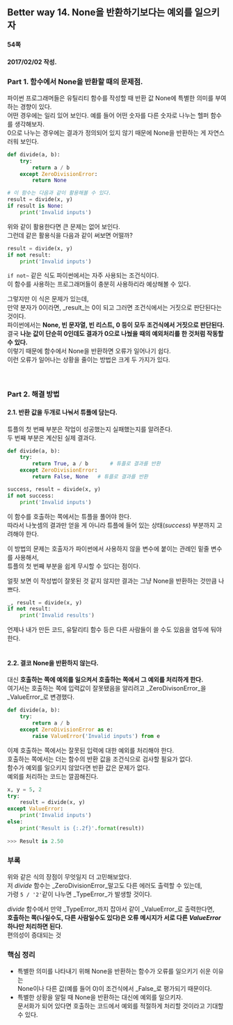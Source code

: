 ## Better way 14. None을 반환하기보다는 예외를 일으키자

#### 54쪽
#### 2017/02/02 작성.


### Part 1. 함수에서 None을 반환할 때의 문제점.
파이썬 프로그래머들은 유틸리티 함수를 작성할 때 반환 값 None에 특별한 의미를 부여하는 경향이 있다.  
어떤 경우에는 일리 있어 보인다. 예를 들어 어떤 숫자를 다른 숫자로 나누는 헬퍼 함수를 생각해보자.  
0으로 나누는 경우에는 결과가 정의되어 있지 않기 때문에 None을 반환하는 게 자연스러워 보인다.  

```python
def divide(a, b):
    try:
        return a / b
    except ZeroDivisionError:
        return None

# 이 함수는 다음과 같이 활용해볼 수 있다.
result = divide(x, y)
if result is None:
    print('Invalid inputs')
```
위와 같이 활용한다면 큰 문제는 없어 보인다.  
그런데 같은 활용식을 다음과 같이 써보면 어떨까?  

```python
result = divide(x, y)
if not result:
    print('Invalid inputs')
```
`if not~` 같은 식도 파이썬에서는 자주 사용되는 조건식이다.  
이 함수를 사용하는 프로그래머들이 충분히 사용하리라 예상해볼 수 있다.  

그렇지만 이 식은 문제가 있는데,  
만약 분자가 0이라면, _result_는 0이 되고 그러면 조건식에서는 거짓으로 판단된다는 것이다.  
파이썬에서는 **None, 빈 문자열, 빈 리스트, 0 등이 모두 조건식에서 거짓으로 판단된다.**  
결국 **나눈 값이 단순히 0인데도 결과가 0으로 나눴을 때의 예외처리를 한 것처럼 작동할 수 있다.**  
이렇기 때문에 함수에서 None을 반환하면 오류가 일어나기 쉽다.  
이런 오류가 일어나는 상황을 줄이는 방법은 크게 두 가지가 있다.
<br><br><br>


### Part 2. 해결 방법

#### 2.1. 반환 값을 두개로 나눠서 튜플에 담는다.

튜플의 첫 번째 부분은 작업이 성공했는지 실패했는지를 알려준다.  
두 번째 부분은 계산된 실제 결과다.  

```python
def divide(a, b):
    try:
        return True, a / b	     # 튜플로 결과를 반환
    except ZeroDivisionError:
        return False, None   # 튜플로 결과를 반환

success, result = divide(x, y)
if not success:
    print('Invalid inputs')
```

이 함수를 호출하는 쪽에서는 튜플을 풀어야 한다.  
따라서 나눗셈의 결과만 얻을 게 아니라 튜플에 들어 있는 상태(_success_) 부분까지 고려해야 한다.  

이 방법의 문제는 호출자가 파이썬에서 사용하지 않을 변수에 붙이는 관례인 밑줄 변수를 사용해서,  
튜플의 첫 번째 부분을 쉽게 무시할 수 있다는 점이다.  

얼핏 보면 이 작성법이 잘못된 것 같지 않지만 결과는 그냥 None을 반환하는 것만큼 나쁘다.  

```python
_, result = divide(x, y)
if not result:
    print('Invalid results')
```

언제나 내가 만든 코드, 유탈리티 함수 등은 다른 사람들이 쓸 수도 있음을 염두에 둬야 한다.
<br><br>


#### 2.2. 결코 None을 반환하지 않는다.
대신 **호출하는 쪽에 예외를 일으켜서 호출하는 쪽에서 그 예외를 처리하게 한다.**  
여기서는 호출하는 쪽에 입력값이 잘못됐음을 알리려고 _ZeroDivisonError_을 _ValueError_로 변경했다.

```python
def divide(a, b):
    try:
        return a / b
    except ZeroDivisionError as e:
        raise ValueError('Invalid inputs') from e
```

이제 호출하는 쪽에서는 잘못된 입력에 대한 예외를 처리해야 한다.  
호출하는 쪽에서는 더는 함수의 반환 값을 조건식으로 검사할 필요가 없다.  
함수가 예외를 일으키지 않았다면 반환 값은 문제가 없다.  
예외를 처리하는 코드는 깔끔해진다.

```python
x, y = 5, 2
try:
    result = divide(x, y)
except ValueError:
    print('Invalid inputs')
else:
    print('Result is {:.2f}'.format(result))
    
>>> Result is 2.50
```
### 부록 
위와 같은 식의 장점이 무엇일지 더 고민해보았다.  
저 _divide_ 함수는 _ZeroDivisionError_말고도 다른 에러도 출력할 수 있는데,  
가령 `5 / '2'`같이 나누면 _TypeError_가 발생할 것이다.  

_divide_ 함수에서 만약 _TypeError_까지 잡아서 같이 _ValueError_로 출력한다면,  
**호출하는 쪽(나일수도, 다른 사람일수도 있다)은 오류 메시지가 서로 다른 _ValueError_ 하나만 처리하면 된다.**  
편의성이 증대되는 것


### 핵심 정리

* 특별한 의미를 나타내기 위해 None을 반환하는 함수가 오류를 일으키기 쉬운 이유는  
None이나 다른 값(예를 들어 0)이 조건식에서 _False_로 평가되기 때문이다.
* 특별한 상황을 알릴 때 None을 반환하는 대신에 예외를 일으키자.  
문서화가 되어 있다면 호출하는 코드에서 예외를 적절하게 처리할 것이라고 기대할 수 있다.
